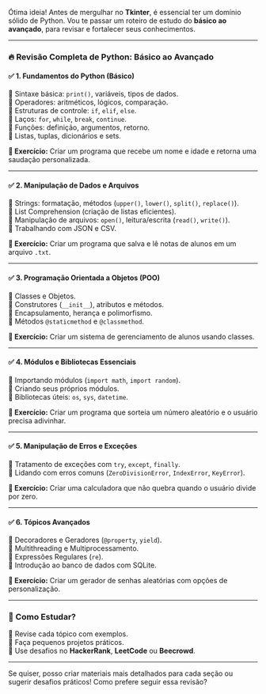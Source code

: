 Ótima ideia! Antes de mergulhar no **Tkinter**, é essencial ter um domínio sólido de Python. Vou te passar um roteiro de estudo do **básico ao avançado**, para revisar e fortalecer seus conhecimentos.  

---

### 🔥 **Revisão Completa de Python: Básico ao Avançado**  

#### ✅ **1. Fundamentos do Python (Básico)**  
🔹 Sintaxe básica: `print()`, variáveis, tipos de dados.  
🔹 Operadores: aritméticos, lógicos, comparação.  
🔹 Estruturas de controle: `if`, `elif`, `else`.  
🔹 Laços: `for`, `while`, `break`, `continue`.  
🔹 Funções: definição, argumentos, retorno.  
🔹 Listas, tuplas, dicionários e sets.  

**📌 Exercício:** Criar um programa que recebe um nome e idade e retorna uma saudação personalizada.  

---

#### ✅ **2. Manipulação de Dados e Arquivos**  
🔹 Strings: formatação, métodos (`upper()`, `lower()`, `split()`, `replace()`).  
🔹 List Comprehension (criação de listas eficientes).  
🔹 Manipulação de arquivos: `open()`, leitura/escrita (`read()`, `write()`).  
🔹 Trabalhando com JSON e CSV.  

**📌 Exercício:** Criar um programa que salva e lê notas de alunos em um arquivo `.txt`.  

---

#### ✅ **3. Programação Orientada a Objetos (POO)**  
🔹 Classes e Objetos.  
🔹 Construtores (`__init__`), atributos e métodos.  
🔹 Encapsulamento, herança e polimorfismo.  
🔹 Métodos `@staticmethod` e `@classmethod`.  

**📌 Exercício:** Criar um sistema de gerenciamento de alunos usando classes.  

---

#### ✅ **4. Módulos e Bibliotecas Essenciais**  
🔹 Importando módulos (`import math`, `import random`).  
🔹 Criando seus próprios módulos.  
🔹 Bibliotecas úteis: `os`, `sys`, `datetime`.  

**📌 Exercício:** Criar um programa que sorteia um número aleatório e o usuário precisa adivinhar.  

---

#### ✅ **5. Manipulação de Erros e Exceções**  
🔹 Tratamento de exceções com `try`, `except`, `finally`.  
🔹 Lidando com erros comuns (`ZeroDivisionError`, `IndexError`, `KeyError`).  

**📌 Exercício:** Criar uma calculadora que não quebra quando o usuário divide por zero.  

---

#### ✅ **6. Tópicos Avançados**  
🔹 Decoradores e Geradores (`@property`, `yield`).  
🔹 Multithreading e Multiprocessamento.  
🔹 Expressões Regulares (`re`).  
🔹 Introdução ao banco de dados com SQLite.  

**📌 Exercício:** Criar um gerador de senhas aleatórias com opções de personalização.  

---

### **🚀 Como Estudar?**  
🔹 Revise cada tópico com exemplos.  
🔹 Faça pequenos projetos práticos.  
🔹 Use desafios no **HackerRank**, **LeetCode** ou **Beecrowd**.  

---

Se quiser, posso criar materiais mais detalhados para cada seção ou sugerir desafios práticos! Como prefere seguir essa revisão?